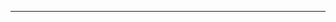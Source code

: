 <!--
CO_OP_TRANSLATOR_METADATA:
{
  "original_hash": "661bbc8e2592ebbb96aa84b1462f5755",
  "translation_date": "2025-08-28T19:54:42+00:00",
  "source_file": "03-CoreGenerativeAITechniques/README.md",
  "language_code": "hk"
}
-->


---


